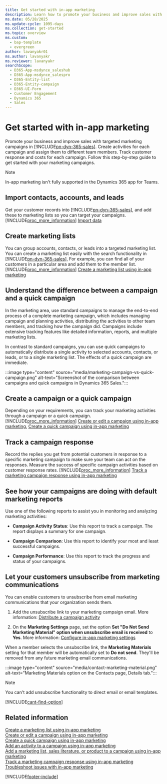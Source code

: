 ```yaml
---
title: Get started with in-app marketing
description: Learn how to promote your business and improve sales with targeted marketing campaigns in Dynamics 365 Sales.
ms.date: 05/28/2025
ms.update-cycle: 1095-days
ms.collection: get-started
ms.topic: overview
ms.custom: 
  - bap-template
  - evergreen
author: lavanyakr01
ms.author: lavanyakr
ms.reviewer: lavanyakr
searchScope: 
  - D365-App-msdynce_saleshub
  - D365-App-msdynce_salespro
  - D365-Entity-list
  - D365-Entity-campaign
  - D365-UI-Form
  - Customer Engagement
  - Dynamics 365
  - Sales
---
```

# Get started with in-app marketing

Promote your business and improve sales with targeted marketing campaigns in [!INCLUDE[pn-dyn-365-sales](../includes/pn-dyn-365-sales.md)]. Create activities for each campaign and assign them to different team members. Track customer response and costs for each campaign. Follow this step-by-step guide to get started with your marketing campaigns.  

> [!NOTE]
> In-app marketing isn't fully supported in the Dynamics 365 app for Teams.
  
## Import contacts, accounts, and leads  

Get your customer records into [!INCLUDE[pn-dyn-365-sales](../includes/pn-dyn-365-sales.md)], and add these to marketing lists so you can target your campaigns. [!INCLUDE[proc_more_information](../includes/proc-more-information.md)] [Import data](/power-platform/admin/import-data-all-record-types)  
  
## Create marketing lists  

You can group accounts, contacts, or leads into a targeted marketing list. You can create a marketing list easily with the search functionality in [!INCLUDE[pn-dyn-365-sales](../includes/pn-dyn-365-sales.md)], For example, you can find all of your customers in a particular area and add them to the member list. [!INCLUDE[proc_more_information](../includes/proc-more-information.md)] [Create a marketing list using in-app marketing](create-marketing-list-using-app-marketing-sales.md)  
  
## Understand the difference between a campaign and a quick campaign  

In the marketing area, use standard campaigns to manage the end-to-end process of a complete marketing campaign, which includes managing campaign and planning activities, distributing the activities to other team members, and tracking how the campaign did. Campaigns include extensive tracking features like detailed information, reports, and multiple marketing lists.  
  
In contrast to standard campaigns, you can use quick campaigns to automatically distribute a single activity to selected accounts, contacts, or leads, or to a single marketing list. The effects of a quick campaign are immediate.  
  
  :::image type="content" source="media/marketing-campaign-vs-quick-campaign.png" alt-text="Screenshot of the comparison between campaigns and quick campaigns in Dynamics 365 Sales.":::
  
## Create a campaign or a quick campaign

 Depending on your requirements, you can track your marketing activities through a campaign or a quick campaign. [!INCLUDE[proc_more_information](../includes/proc-more-information.md)] [Create or edit a campaign using in-app marketing](create-edit-campaign-using-app-marketing-sales.md), [Create a quick campaign using in-app marketing](create-quick-campaign-using-app-marketing-sales.md)  
  
## Track a campaign response

 Record the replies you get from potential customers in response to a specific marketing campaign to make sure your team can act on the responses. Measure the success of specific campaign activities based on customer response rates. [!INCLUDE[proc_more_information](../includes/proc-more-information.md)] [Track a marketing campaign response using in-app marketing](track-marketing-campaign-response-using-app-marketing-sales.md)  
  
## See how your campaigns are doing with default marketing reports

Use one of the following reports to assist you in monitoring and analyzing marketing activities:  
  
- **Campaign Activity Status**: Use this report to track a campaign. The report displays a summary for one campaign.  
  
- **Campaign Comparison**: Use this report to identify your most and least successful campaigns.  
  
- **Campaign Performance**: Use this report to track the progress and status of your campaigns.  
  
## Let your customers unsubscribe from marketing communications  

You can enable customers to unsubscribe from email marketing communications that your organization sends them.

1. Add the unsubscribe link to your marketing campaign email. More information: [Distribute a campaign activity](add-activity-campaign-using-app-marketing-sales.md#distribute-a-campaign-activity)

2. On the **Marketing Settings** page, set the option **Set "Do Not Send Marketing Material" option when unsubscribe email is received** to **Yes**. More information: [Configure in-app marketing settings](configure-inapp-marketing.md)
  
When a member selects the unsubscribe link, the **Marketing Materials** setting for that member will be automatically set to **Do not send**.  They'll be removed from any future marketing email communications.

:::image type="content" source="media/contact-marketing-material.png" alt-text="Marketing Materials option on the Contacts page, Details tab.":::    

> [!NOTE]
> You can't add unsubscribe functionality to direct email or email templates.  

[!INCLUDE[cant-find-option](../includes/cant-find-option.md)] 
  
## Related information

[Create a marketing list using in-app marketing](create-marketing-list-using-app-marketing-sales.md)   
[Create or edit a campaign using in-app marketing](create-edit-campaign-using-app-marketing-sales.md)   
[Create a quick campaign using in-app marketing](create-quick-campaign-using-app-marketing-sales.md)   
[Add an activity to a campaign using in-app marketing](add-activity-campaign-using-app-marketing-sales.md)   
[Add a marketing list, sales literature, or product to a campaign using in-app marketing](add-marketing-list-sales-literature-product-campaign-using-app-marketing-sales.md)   
[Track a marketing campaign response using in-app marketing](track-marketing-campaign-response-using-app-marketing-sales.md)   
[Troubleshoot issues with in-app marketing](/troubleshoot/dynamics-365/sales/troubleshoot-in-app-marketing-issues)

[!INCLUDE[footer-include](../includes/footer-banner.md)]

